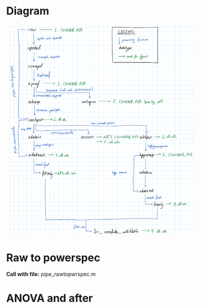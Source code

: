 # Diagram
![data_pipe.PNG](./pipeline.PNG)

# Raw to powerspec #

**Call with file:** pipe_rawtopwrspec.m


# ANOVA and after #